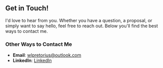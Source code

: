 ## Get in Touch!

I'd love to hear from you. Whether you have a question, a proposal, or simply want to say hello, feel free to reach out. Below you'll find the best ways to contact me.

### Other Ways to Contact Me

- **Email**: [wlpretorius@outlook.com](mailto:wlpretorius@outlook.com)
- **LinkedIn**: [LinkedIn](https://www.linkedin.com/in/wlpretorius/)

